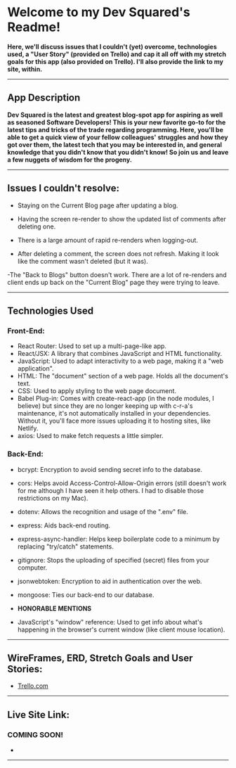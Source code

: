 # Welcome to my Dev Squared's Readme!
**Here, we'll discuss issues that I couldn't (yet) overcome, technologies used, a "User Story" (provided on Trello) and cap it all off with my stretch goals for this app (also provided on Trello). I'll also provide the link to my site, within.**

---

## App Description
**Dev Squared is the latest and greatest blog-spot app for aspiring as well as seasoned Software Developers! This is your new favorite go-to for the latest tips and tricks of the trade regarding programming. Here, you'll be able to get a quick view of your fellow colleagues' struggles and how they got over them, the latest tech that you may be interested in, and general knowledge that you didn't know that you didn't know! So join us and leave a few nuggets of wisdom for the progeny.**

---

## Issues I couldn't resolve:

- Staying on the Current Blog page after  updating a blog.

- Having the screen re-render to show the updated list of comments after deleting one.

- There is a large amount of rapid re-renders when logging-out.

- After deleting a comment, the screen does not refresh. Making it look like the comment wasn't deleted (but it was).

-The "Back to Blogs" button doesn't work. There are a lot of re-renders and client ends up back on the "Current Blog" page they were trying to leave.

---

## **Technologies Used**
### Front-End:
- React Router: Used to set up a multi-page-like app.
- React/JSX: A library that combines JavaScript and HTML functionality.
- JavaScript: Used to adapt interactivity to a web page, making it a "web application".
- HTML: The "document" section of a web page. Holds all the document's text.
- CSS: Used to apply styling to the web page document.
- Babel Plug-in: Comes with create-react-app (in the node modules, I believe) but since they are no longer keeping up with c-r-a's maintenance, it's  not automatically installed in your dependencies. Without it, you'll face more issues uploading it to hosting sites, like Netlify.
- axios: Used to make fetch requests a little simpler.

### Back-End:
- bcrypt: Encryption to avoid sending secret info to the database.
- cors: Helps avoid Access-Control-Allow-Origin errors (still doesn't work for me although I have seen it help others. I had to disable those restrictions on my Mac).
- dotenv: Allows the recognition and usage of the ".env" file.
- express: Aids back-end routing.
- express-async-handler: Helps keep boilerplate code to a minimum by replacing "try/catch" statements.
- gitignore: Stops the uploading of specified (secret) files from your computer.
- jsonwebtoken: Encryption to aid in authentication over the web.
- mongoose: Ties our back-end to our database.

- **HONORABLE MENTIONS**
- JavaScript's "window" reference: Used to get info about what's happening in the browser's current window (like client mouse location).

---

## WireFrames, ERD, Stretch Goals and User Stories:
- [Trello.com](https://trello.com/b/HxWEnQnm/blogging-app-project-board)


---

## Live Site Link:
### **COMING SOON!**
- []()

---
